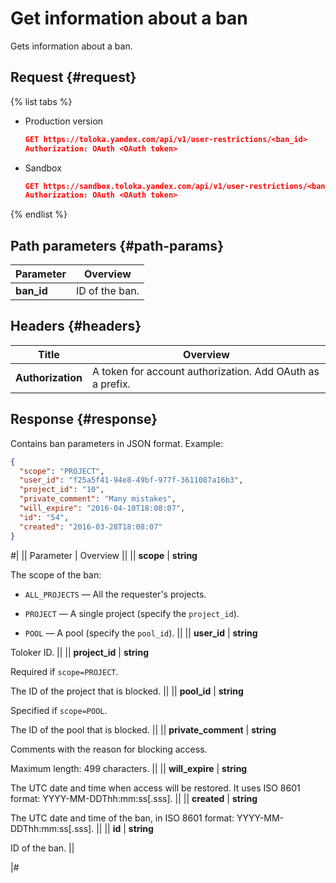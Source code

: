 # Get information about a ban

Gets information about a ban.

## Request {#request}

{% list tabs %}

- Production version

  ```json
  GET https://toloka.yandex.com/api/v1/user-restrictions/<ban_id>
  Authorization: OAuth <OAuth token>
  ```

- Sandbox

  ```json
  GET https://sandbox.toloka.yandex.com/api/v1/user-restrictions/<ban_id>
  Authorization: OAuth <OAuth token>
  ```

{% endlist %}

## Path parameters {#path-params}

Parameter | Overview
----- | ----- 
**ban_id** | ID of the ban.


## Headers {#headers}

Title | Overview
----- | ----- 
**Authorization** | A token for account authorization. Add OAuth as a prefix.


## Response {#response}

Contains ban parameters in JSON format. Example:

```json
{
  "scope": "PROJECT",
  "user_id": "f25a5f41-94e8-49bf-977f-3611087a16b3",
  "project_id": "10",
  "private_comment": "Many mistakes",
  "will_expire": "2016-04-10T18:08:07",
  "id": "54",
  "created": "2016-03-28T18:08:07"
}
```

#|
|| Parameter | Overview ||
|| **scope** | **string**

The scope of the ban:

- `ALL_PROJECTS` — All the requester's projects.
    
- `PROJECT` — A single project (specify the `project_id`).
    
- `POOL` — A pool (specify the `pool_id`). ||
|| **user_id** | **string**

Toloker ID. ||
|| **project_id** | **string**

Required if `scope=PROJECT`.

The ID of the project that is blocked. ||
|| **pool_id** | **string**

Specified if `scope=POOL`.

The ID of the pool that is blocked. ||
|| **private_comment** | **string**

Comments with the reason for blocking access.

Maximum length: 499 characters. ||
|| **will_expire** | **string**

The UTC date and time when access will be restored. It uses ISO 8601 format: YYYY-MM-DDThh:mm:ss[.sss]. ||
|| **created** | **string**

The UTC date and time of the ban, in ISO 8601 format: YYYY-MM-DDThh:mm:ss[.sss]. ||
|| **id** | **string**

ID of the ban. ||

|#
